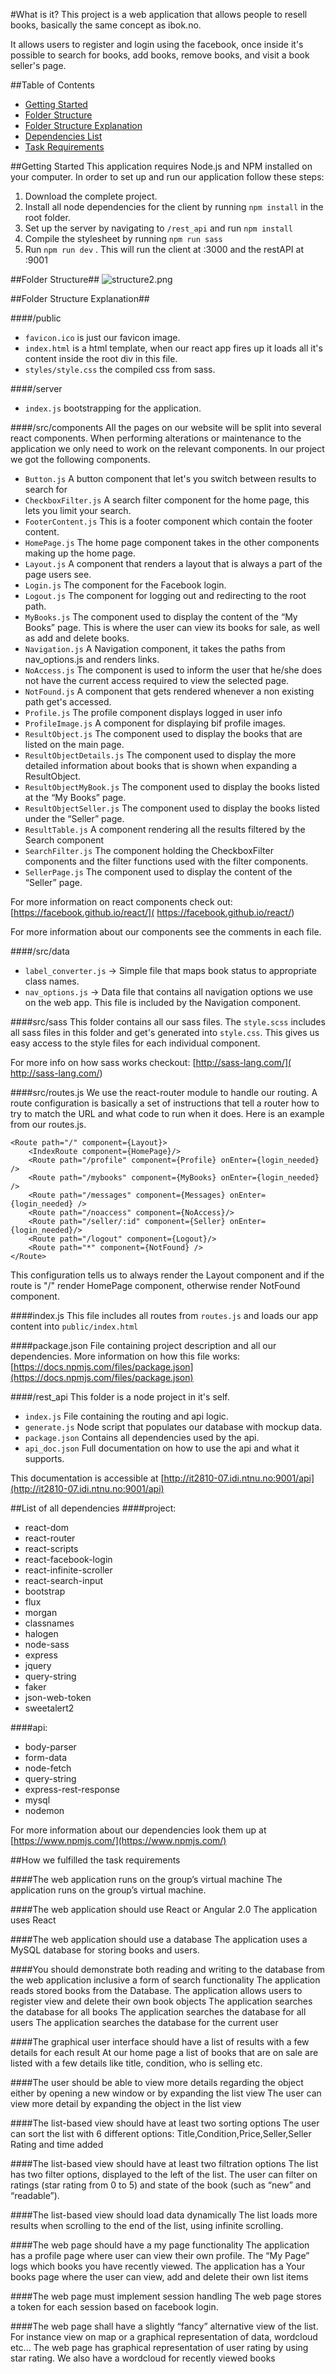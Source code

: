 #What is it?
This project is a web application that allows people to resell books, basically the same concept as ibok.no.

It allows users to register and login using the facebook, once inside it's possible to search for books, add books, remove books, and visit a book seller's page. 

##Table of Contents
* [Getting Started](https://bitbucket.org/trondaal/it2810-07-oppgave-3/overview#markdown-header-getting-started)
* [Folder Structure](https://bitbucket.org/trondaal/it2810-07-oppgave-3/overview#markdown-header-folder-structure)
* [Folder Structure Explanation](https://bitbucket.org/trondaal/it2810-07-oppgave-3/overview#markdown-header-folder-structure-explanation)
* [Dependencies List](https://bitbucket.org/trondaal/it2810-07-oppgave-3/overview#markdown-header-list-of-all-dependencies)
* [Task Requirements](https://bitbucket.org/trondaal/it2810-07-oppgave-3/overview#markdown-header-how-we-fulfilled-the-task-requirements)

##Getting Started
This application requires Node.js and NPM installed on your computer.
In order to set up and run our application follow these steps:

 1. Download the complete project.
 2. Install all node dependencies for the client by running ```npm install``` in the root folder.
 3. Set up the server by navigating to ```/rest_api``` and run ```npm install```
 4. Compile the stylesheet by running ```npm run sass```
 5. Run ```npm run dev``` . This will run the client at :3000 and the restAPI at :9001


##Folder Structure##
![structure2.png](https://bitbucket.org/repo/6bKr4j/images/462258600-structure2.png)

##Folder Structure Explanation##

####/public
* ```favicon.ico``` is just our favicon image.
* ```index.html``` is a html template, when our react app fires up it loads all it's content inside the root div in this file.
* ```styles/style.css``` the compiled css from sass.

####/server
* ```index.js``` bootstrapping for the application.

####/src/components
All the pages on our website will be split into several react components.
When performing alterations or maintenance to the application we only need to work on the relevant components.
In our project we got the following components.

* ```Button.js``` A button component that let's you switch between results to search for
* ```CheckboxFilter.js``` A search filter component for the home page, this lets you limit your search.
* ```FooterContent.js``` This is a footer component which contain the footer content.
* ```HomePage.js``` The home page component takes in the other components making up the home page.
* ```Layout.js``` A component that renders a layout that is always a part of the page users see.
* ```Login.js``` The component for the Facebook login.
* ```Logout.js``` The component for logging out and redirecting to the root path.
* ```MyBooks.js``` The component used to display the content of the “My Books” page. This is where the user can view its books for sale, as well as add and delete books.
* ```Navigation.js``` A Navigation component, it takes the paths from nav_options.js and renders links.
* ```NoAccess.js``` The component is used to inform the user that he/she does not have the current access required to view the selected page.
* ```NotFound.js``` A component that gets rendered whenever a non existing path get's accessed.
* ```Profile.js``` The profile component displays logged in user info
* ```ProfileImage.js``` A component for displaying bif profile images.
* ```ResultObject.js``` The component used to display the books that are listed on the main page.
* ```ResultObjectDetails.js``` The component used to display the more detailed information about books that is shown when expanding a ResultObject.
* ```ResultObjectMyBook.js``` The component used to display the books listed at the “My Books” page.
* ```ResultObjectSeller.js``` The component used to display the books listed under the “Seller” page.
* ```ResultTable.js``` A component rendering all the results filtered by the Search component
* ```SearchFilter.js``` The component holding the CheckboxFilter components and the filter functions used with the filter components.
* ```SellerPage.js``` The component used to display the content of the “Seller” page.

For more information on react components check out: [https://facebook.github.io/react/]( https://facebook.github.io/react/)

For more information about our components see the comments in each file.


####/src/data
* ```label_converter.js``` -> Simple file that maps book status to appropriate class names.
* ```nav_options.js``` -> Data file that contains all navigation options we use on the web app. This file is included by the Navigation component.

####src/sass
This folder contains all our sass files.
The ```style.scss``` includes all sass files in this folder and get's generated into ```style.css```. This gives us easy access to the style files for each individual component.

For more info on how sass works checkout: [http://sass-lang.com/]( http://sass-lang.com/)

####src/routes.js
We use the react-router module to handle our routing. A route configuration is basically a set of instructions that tell a router how to try to match the URL and what code to run when it does. Here is an example from our routes.js.

```
<Route path="/" component={Layout}>
    <IndexRoute component={HomePage}/>
    <Route path="/profile" component={Profile} onEnter={login_needed} />
    <Route path="/mybooks" component={MyBooks} onEnter={login_needed} />
    <Route path="/messages" component={Messages} onEnter={login_needed} />
    <Route path="/noaccess" component={NoAccess}/>
    <Route path="/seller/:id" component={Seller} onEnter={login_needed}/>
    <Route path="/logout" component={Logout}/>
    <Route path="*" component={NotFound} />
</Route>
```
This configuration tells us to always render the Layout component and if the route is "/" render HomePage component, otherwise render NotFound component.

####index.js
This file includes all routes from ```routes.js``` and loads our app content into ```public/index.html```


####package.json
File containing project description and all our dependencies.
More information on how this file works: [https://docs.npmjs.com/files/package.json](https://docs.npmjs.com/files/package.json)

####/rest_api  This folder is a node project in it's self.
* ```index.js``` File containing the routing and api logic.
* ```generate.js``` Node script that populates our database with mockup data.
* ```package.json``` Contains all dependencies used by the api.
* ```api_doc.json``` Full documentation on how to use the api and what it supports.

This documentation is accessible at [http://it2810-07.idi.ntnu.no:9001/api](http://it2810-07.idi.ntnu.no:9001/api)


##List of all dependencies
####project:

* react-dom
* react-router
* react-scripts
* react-facebook-login
* react-infinite-scroller
* react-search-input
* bootstrap
* flux 
* morgan 
* classnames 
* halogen 
* node-sass 
* express 
* jquery 
* query-string 
* faker
* json-web-token 
* sweetalert2

####api:

* body-parser
* form-data
* node-fetch
* query-string
* express-rest-response
* mysql
* nodemon

For more information about our dependencies look them up at  [https://www.npmjs.com/](https://www.npmjs.com/)


##How we fulfilled the task requirements

####The web application runs on the group’s virtual machine
The application runs on the group’s virtual machine.


####The web application should use React or Angular 2.0
The application uses React


####The web application should use a database
The application uses a MySQL database for storing books and users.


####You should demonstrate both reading and writing to the database from the web application inclusive a form of search functionality
The application reads stored books from the Database.
The application allows users to register view and delete their own book objects
The application searches the database for all books
The application searches the database for all users
The application searches the database for the current user


####The graphical user interface should have a list of results with a few details for each result
At our home page a list of books that are on sale are listed with a few details like title, condition, who is selling etc.


####The user should be able to view more details regarding the object either by opening a new window or by expanding the list view
The user can view more detail by expanding the object in the list view

####The list-based view should have at least two sorting options
 The user can sort the list with 6 different options:
Title,Condition,Price,Seller,Seller Rating and time added


####The list-based view should have at least two filtration options
The list has two filter options, displayed to the left of the list. The user can filter on ratings (star rating from 0 to 5) and state of the book (such as “new” and “readable”).


####The list-based view should load data dynamically
The list loads more results when scrolling to the end of the list, using infinite scrolling.


####The web page should have a my page functionality
The application has a profile page where user can view their own profile.
The “My Page” logs which books you have recently viewed.
The application has a Your books page where the user can view, add and delete their own list items


####The web page must implement session handling
The web page stores a token for each session based on facebook login.


####The web page shall have a slightly “fancy” alternative view of the list. For instance view on map or a graphical representation of data, wordcloud etc...
The web page has graphical representation of user rating by using star rating. We also have a wordcloud for recently viewed books